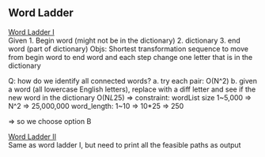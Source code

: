## Word Ladder  
[Word Ladder I](https://leetcode.com/problems/word-ladder/submissions/ "BFS" )  
Given 1. Begin word (might not be in the dictionary)
      2. dictionary
      3. end word (part of dictionary)
Objs: Shortest transformation sequence to move from begin word to end word
      and each step change one letter that is in the dictionary

Q: how do we identify all connected words?
 a. try each pair: O(N^2)
 b. given a word (all lowercase English letters), replace with a diff letter and
    see if the new word in the dictionary
    O(N*L*25)
 => constraint: wordList size 1~5,000 => N^2   => 25,000,000
                word_length: 1~10     => 10*25 => 250

=> so we choose option B

[Word Ladder II](https://leetcode.com/problems/word-ladder-ii/ "BFS")  
Same as word ladder I, but need to print all the feasible paths as output
